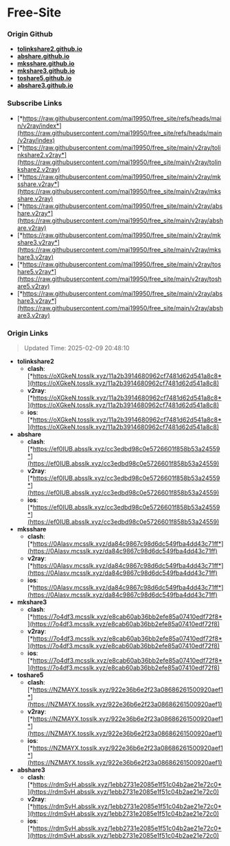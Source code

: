 # Free-Site

### Origin Github

- [**tolinkshare2.github.io**](https://github.com/tolinkshare2/tolinkshare2.github.io)
- [**abshare.github.io**](https://github.com/abshare/abshare.github.io)
- [**mksshare.github.io**](https://github.com/mksshare/mksshare.github.io)
- [**mkshare3.github.io**](https://github.com/mkshare3/mkshare3.github.io)
- [**toshare5.github.io**](https://github.com/toshare5/toshare5.github.io)
- [**abshare3.github.io**](https://github.com/abshare3/abshare3.github.io)

### Subscribe Links

- [*https://raw.githubusercontent.com/mai19950/free_site/refs/heads/main/v2ray/index*](https://raw.githubusercontent.com/mai19950/free_site/refs/heads/main/v2ray/index)
- [*https://raw.githubusercontent.com/mai19950/free_site/main/v2ray/tolinkshare2.v2ray*](https://raw.githubusercontent.com/mai19950/free_site/main/v2ray/tolinkshare2.v2ray)
- [*https://raw.githubusercontent.com/mai19950/free_site/main/v2ray/mksshare.v2ray*](https://raw.githubusercontent.com/mai19950/free_site/main/v2ray/mksshare.v2ray)
- [*https://raw.githubusercontent.com/mai19950/free_site/main/v2ray/abshare.v2ray*](https://raw.githubusercontent.com/mai19950/free_site/main/v2ray/abshare.v2ray)
- [*https://raw.githubusercontent.com/mai19950/free_site/main/v2ray/mkshare3.v2ray*](https://raw.githubusercontent.com/mai19950/free_site/main/v2ray/mkshare3.v2ray)
- [*https://raw.githubusercontent.com/mai19950/free_site/main/v2ray/toshare5.v2ray*](https://raw.githubusercontent.com/mai19950/free_site/main/v2ray/toshare5.v2ray)
- [*https://raw.githubusercontent.com/mai19950/free_site/main/v2ray/abshare3.v2ray*](https://raw.githubusercontent.com/mai19950/free_site/main/v2ray/abshare3.v2ray)

### Origin Links

> Updated Time: 2025-02-09 20:48:10

- **tolinkshare2**
  - **clash**: [*https://oXGkeN.tosslk.xyz/11a2b3914680962cf7481d62d541a8c8*](https://oXGkeN.tosslk.xyz/11a2b3914680962cf7481d62d541a8c8)
  - **v2ray**: [*https://oXGkeN.tosslk.xyz/11a2b3914680962cf7481d62d541a8c8*](https://oXGkeN.tosslk.xyz/11a2b3914680962cf7481d62d541a8c8)
  - **ios**: [*https://oXGkeN.tosslk.xyz/11a2b3914680962cf7481d62d541a8c8*](https://oXGkeN.tosslk.xyz/11a2b3914680962cf7481d62d541a8c8)
- **abshare**
  - **clash**: [*https://ef0IUB.absslk.xyz/cc3edbd98c0e5726601f858b53a24559*](https://ef0IUB.absslk.xyz/cc3edbd98c0e5726601f858b53a24559)
  - **v2ray**: [*https://ef0IUB.absslk.xyz/cc3edbd98c0e5726601f858b53a24559*](https://ef0IUB.absslk.xyz/cc3edbd98c0e5726601f858b53a24559)
  - **ios**: [*https://ef0IUB.absslk.xyz/cc3edbd98c0e5726601f858b53a24559*](https://ef0IUB.absslk.xyz/cc3edbd98c0e5726601f858b53a24559)
- **mksshare**
  - **clash**: [*https://0Alasv.mcsslk.xyz/da84c9867c98d6dc549fba4dd43c71ff*](https://0Alasv.mcsslk.xyz/da84c9867c98d6dc549fba4dd43c71ff)
  - **v2ray**: [*https://0Alasv.mcsslk.xyz/da84c9867c98d6dc549fba4dd43c71ff*](https://0Alasv.mcsslk.xyz/da84c9867c98d6dc549fba4dd43c71ff)
  - **ios**: [*https://0Alasv.mcsslk.xyz/da84c9867c98d6dc549fba4dd43c71ff*](https://0Alasv.mcsslk.xyz/da84c9867c98d6dc549fba4dd43c71ff)
- **mkshare3**
  - **clash**: [*https://7o4df3.mcsslk.xyz/e8cab60ab36bb2efe85a07410edf72f8*](https://7o4df3.mcsslk.xyz/e8cab60ab36bb2efe85a07410edf72f8)
  - **v2ray**: [*https://7o4df3.mcsslk.xyz/e8cab60ab36bb2efe85a07410edf72f8*](https://7o4df3.mcsslk.xyz/e8cab60ab36bb2efe85a07410edf72f8)
  - **ios**: [*https://7o4df3.mcsslk.xyz/e8cab60ab36bb2efe85a07410edf72f8*](https://7o4df3.mcsslk.xyz/e8cab60ab36bb2efe85a07410edf72f8)
- **toshare5**
  - **clash**: [*https://NZMAYX.tosslk.xyz/922e36b6e2f23a08686261500920aef1*](https://NZMAYX.tosslk.xyz/922e36b6e2f23a08686261500920aef1)
  - **v2ray**: [*https://NZMAYX.tosslk.xyz/922e36b6e2f23a08686261500920aef1*](https://NZMAYX.tosslk.xyz/922e36b6e2f23a08686261500920aef1)
  - **ios**: [*https://NZMAYX.tosslk.xyz/922e36b6e2f23a08686261500920aef1*](https://NZMAYX.tosslk.xyz/922e36b6e2f23a08686261500920aef1)
- **abshare3**
  - **clash**: [*https://rdmSvH.absslk.xyz/1ebb2731e2085e1f51c04b2ae21e72c0*](https://rdmSvH.absslk.xyz/1ebb2731e2085e1f51c04b2ae21e72c0)
  - **v2ray**: [*https://rdmSvH.absslk.xyz/1ebb2731e2085e1f51c04b2ae21e72c0*](https://rdmSvH.absslk.xyz/1ebb2731e2085e1f51c04b2ae21e72c0)
  - **ios**: [*https://rdmSvH.absslk.xyz/1ebb2731e2085e1f51c04b2ae21e72c0*](https://rdmSvH.absslk.xyz/1ebb2731e2085e1f51c04b2ae21e72c0)
